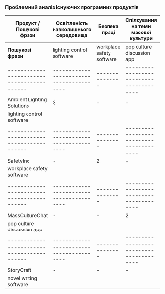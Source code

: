 ### Проблемний аналіз існуючих програмних продуктів
| Продукт / Пошукові фрази                 | Освітленість навколишнього середовища | Безпека праці | Спілкування на теми масової культури | Написання художньої літератури | Тип Ліцензії |
|------------------------------------------|----------------------------------------|---------------|----------------------------------------|-------------------------------|--------------|
| **Пошукові фрази**                      | lighting control software             | workplace safety software             | pop culture discussion app            | novel writing software            |              |
|------------------------------------------|----------------------------------------|---------------|----------------------------------------|-------------------------------|--------------|
| Ambient Lighting Solutions               | 3                                      | -             | -                                      | -                             | Proprietary  |
| lighting control software               |                                        |               |                                        |                               |              |
|------------------------------------------|----------------------------------------|---------------|----------------------------------------|-------------------------------|--------------|
| SafetyInc                                | -                                      | 2             | -                                      | -                             | Shareware    |
| workplace safety software               |                                        |               |                                        |                               |              |
|------------------------------------------|----------------------------------------|---------------|----------------------------------------|-------------------------------|--------------|
| MassCultureChat                          | -                                      | -             | 2                                      | -                             | Free         |
| pop culture discussion app              |                                        |               |                                        |                               |              |
|------------------------------------------|----------------------------------------|---------------|----------------------------------------|-------------------------------|--------------|
| StoryCraft                               | -                                      | -             | -                                      | 3                             | Proprietary  |
| novel writing software                  |                                        |               |                                        |                               |              |

